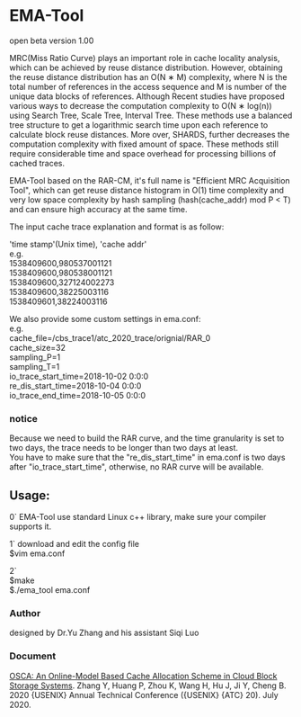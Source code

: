 # EMA-Tool
open beta version 1.00

MRC(Miss Ratio Curve) plays an important role in cache locality analysis, which can be achieved by reuse distance distribution. However, obtaining the reuse distance distribution has an O(N ∗ M) complexity, where N is the total number of references in the access sequence and M is number of the unique data blocks of references. Although Recent studies have proposed various ways to decrease the computation complexity to O(N ∗ log(n)) using Search Tree, Scale Tree, Interval Tree. These methods use a balanced tree structure to get a logarithmic search time upon each reference to calculate block reuse distances. More over, SHARDS, further decreases the computation complexity with fixed amount of space. These methods still require considerable time and space overhead for processing billions of cached traces.  

EMA-Tool based on the RAR-CM, it's full name is "Efficient MRC Acquisition Tool", which can get reuse distance histogram in O(1) time complexity and very low space complexity by hash sampling (hash(cache_addr) mod P < T) and can ensure high accuracy at the same time.  
  
The input cache trace explanation and format is as follow:

'time stamp'(Unix time), 'cache addr'  
e.g.  
1538409600,980537001121  
1538409600,980538001121  
1538409600,327124002273  
1538409600,38225003116  
1538409601,38224003116  

We also provide some custom settings in ema.conf:  
e.g.   
cache_file=/cbs_trace1/atc_2020_trace/orignial/RAR_0  
cache_size=32  
sampling_P=1  
sampling_T=1  
io_trace_start_time=2018-10-02 0:0:0  
re_dis_start_time=2018-10-04 0:0:0  
io_trace_end_time=2018-10-05 0:0:0  

### notice  
Because we need to build the RAR curve, and the time granularity is set to two days, the trace needs to be longer than two days at least.  
You have to make sure that the "re_dis_start_time" in ema.conf is two days after "io_trace_start_time", otherwise, no RAR curve will be available.

## Usage:
0` EMA-Tool use standard Linux c++ library, make sure your compiler supports it.  

1` download and edit the config file  
$vim ema.conf  
  
2`   
$make  
$./ema_tool ema.conf    
  
### Author 
designed by Dr.Yu Zhang and his assistant Siqi Luo  
### Document
[OSCA: An Online-Model Based Cache Allocation Scheme in Cloud Block Storage Systems](https://www.usenix.org/conference/atc20/presentation/zhang-yu). Zhang Y, Huang P, Zhou K, Wang H, Hu J, Ji Y, Cheng B. 2020 {USENIX} Annual Technical Conference ({USENIX} {ATC} 20). July 2020.
